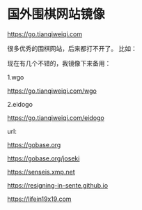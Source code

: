 # 国外围棋网站镜像
https://go.tianqiweiqi.com

很多优秀的围棋网站，后来都打不开了。
比如：

现在有几个不错的，我镜像下来备用：

1.wgo

https://go.tianqiweiqi.com/wgo

2.eidogo

https://go.tianqiweiqi.com/eidogo

url:

https://gobase.org

https://gobase.org/joseki

https://senseis.xmp.net

https://resigning-in-sente.github.io

https://lifein19x19.com
